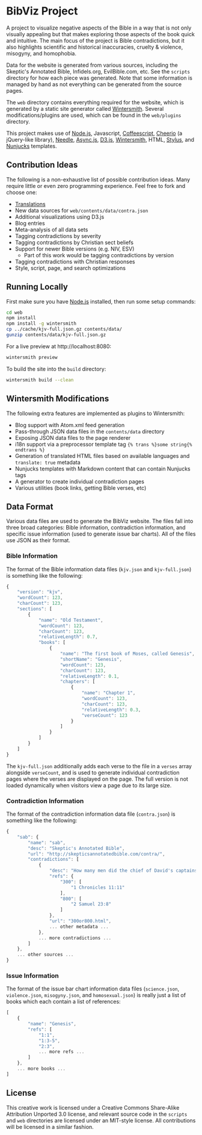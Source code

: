BibViz Project
==============
A project to visualize negative aspects of the Bible in a way that is not only visually appealing but that makes exploring those aspects of the book quick and intuitive. The main focus of the project is Bible contradictions, but it also highlights scientific and historical inaccuracies, cruelty & violence, misogyny, and homophobia.

Data for the website is generated from various sources, including the Skeptic's Annotated Bible, Infidels.org, EvilBible.com, etc. See the `scripts` directory for how each piece was generated. Note that some information is managed by hand as not everything can be generated from the source pages.

The `web` directory contains everything required for the website, which is generated by a static site generator called [Wintersmith](http://wintersmith.io/). Several modifications/plugins are used, which can be found in the `web/plugins` directory.

This project makes use of [Node.js](http://nodejs.org/), Javascript, [Coffeescript](http://coffeescript.org/), [Cheerio](https://github.com/MatthewMueller/cheerio) (a jQuery-like library), [Needle](https://github.com/tomas/needle), [Async.js](https://github.com/caolan/async), [D3.js](http://d3js.org/), [Wintersmith](http://wintersmith.io/), HTML, [Stylus](http://learnboost.github.io/stylus/), and [Nunjucks](http://nunjucks.jlongster.com/) templates.

Contribution Ideas
------------------
The following is a non-exhaustive list of possible contribution ideas. Many require little or even zero programming experience. Feel free to fork and choose one:

 * [Translations](http://bibviz.com/translate.html)
 * New data sources for `web/contents/data/contra.json`
 * Additional visualizations using D3.js
 * Blog entries
 * Meta-analysis of all data sets
 * Tagging contradictions by severity
 * Tagging contradictions by Christian sect beliefs
 * Support for newer Bible versions (e.g. NIV, ESV)
   * Part of this work would be tagging contradictions by version
 * Tagging contradictions with Christian responses
 * Style, script, page, and search optimizations

Running Locally
---------------
First make sure you have [Node.js](http://nodejs.org/) installed, then run some setup commands:

```bash
cd web
npm install
npm install -g wintersmith
cp ../cache/kjv-full.json.gz contents/data/
gunzip contents/data/kjv-full.json.gz
```

For a live preview at http://localhost:8080:

```bash
wintersmith preview
```

To build the site into the `build` directory:

```bash
wintersmith build --clean
```

Wintersmith Modifications
-------------------------
The following extra features are implemented as plugins to Wintersmith:

 * Blog support with Atom.xml feed generation
 * Pass-through JSON data files in the `contents/data` directory
 * Exposing JSON data files to the page renderer
 * i18n support via a preprocessor template tag `{% trans %}some string{% endtrans %}`
 * Generation of translated HTML files based on available languages and `translate: true` metadata
 * Nunjucks templates with Markdown content that can contain Nunjucks tags
 * A generator to create individual contradiction pages
 * Various utilities (book links, getting Bible verses, etc)

Data Format
-----------
Various data files are used to generate the BibViz website. The files fall into three broad categories: Bible information, contradiction information, and specific issue information (used to generate issue bar charts). All of the files use JSON as their format.

### Bible Information
The format of the Bible information data files (`kjv.json` and `kjv-full.json`) is something like the following:

```javascript
{
    "version": "kjv",
    "wordCount": 123,
    "charCount": 123,
    "sections": [
        {
            "name": "Old Testament",
            "wordCount": 123,
            "charCount": 123,
            "relativeLength": 0.7,
            "books": [
                {
                    "name": "The first book of Moses, called Genesis",
                    "shortName": "Genesis",
                    "wordCount": 123,
                    "charCount": 123,
                    "relativeLength": 0.1,
                    "chapters": [
                        {
                            "name": "Chapter 1",
                            "wordCount": 123,
                            "charCount": 123,
                            "relativeLength": 0.3,
                            "verseCount": 123
                        }
                    ]
                }
            ]
        }
    ]
}
```

The `kjv-full.json` additionally adds each verse to the file in a `verses` array alongside `verseCount`, and is used to generate individual contradiction pages where the verses are displayed on the page. The full version is not loaded dynamically when visitors view a page due to its large size. 

### Contradiction Information
The format of the contradiction information data file (`contra.json`) is something like the following:

```javascript
{
    "sab": {
        "name": "sab",
        "desc": "Skeptic's Annotated Bible",
        "url": "http://skepticsannotatedbible.com/contra/",
        "contradictions": [
            {
                "desc": "How many men did the chief of David's captains kill?",
                "refs": {
                    "300": [
                        "1 Chronicles 11:11"
                    ],
                    "800": [
                        "2 Samuel 23:8"
                    ]
                },
                "url": "300or800.html",
                ... other metadata ...
            },
            ... more contradictions ...
        ]
    },
    ... other sources ...
}
```

### Issue Information
The format of the issue bar chart information data files (`science.json`, `violence.json`, `misogyny.json`, and `homosexual.json`) is really just a list of books which each contain a list of references:

```javascript
[
    {
        "name": "Genesis",
        "refs": [
            "1:1",
            "1:3-5",
            "2:3",
            ... more refs ...
        ]
    },
    ... more books ...
]
```

License
-------
This creative work is licensed under a Creative Commons Share-Alike Attribution Unported 3.0 license, and relevant source code in the `scripts` and `web` directories are licensed under an MIT-style license. All contributions will be licensed in a similar fashion.
